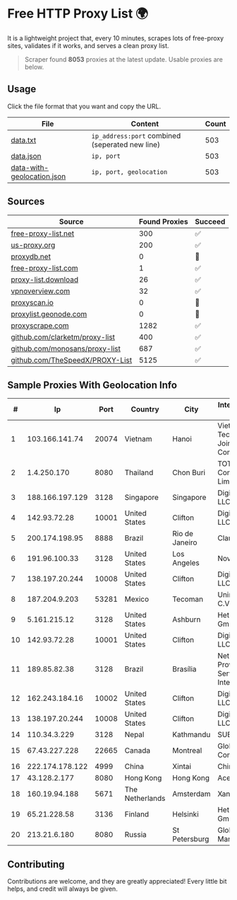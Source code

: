 
# Free HTTP Proxy List 🌍

It is a lightweight project that, every 10 minutes, scrapes lots of free-proxy sites, validates if it works, and serves a clean proxy list.


> Scraper found **8053** proxies at the latest update. Usable proxies are below.

## Usage

Click the file format that you want and copy the URL.


|File|Content|Count|
|----|-------|-----|
|[data.txt](https://raw.githubusercontent.com/themiralay/Proxy-List-World/master/data.txt)|`ip_address:port` combined (seperated new line)|503|
|[data.json](https://raw.githubusercontent.com/themiralay/Proxy-List-World/master/data.json)|`ip, port`|503|
|[data-with-geolocation.json](https://raw.githubusercontent.com/themiralay/Proxy-List-World/master/data-with-geolocation.json)|`ip, port, geolocation`|503|

## Sources

|Source|Found Proxies|Succeed|
|------|-------------|-------|
|[free-proxy-list.net](https://free-proxy-list.net)|300|✅|
|[us-proxy.org](https://www.us-proxy.org)|200|✅|
|[proxydb.net](http://proxydb.net)|0|🚫|
|[free-proxy-list.com](https://free-proxy-list.com/?page=&port=&type%5B%5D=http&type%5B%5D=https&up_time=0&search=Search)|1|✅|
|[proxy-list.download](https://www.proxy-list.download/HTTP)|26|✅|
|[vpnoverview.com](https://vpnoverview.com/privacy/anonymous-browsing/free-proxy-servers)|32|✅|
|[proxyscan.io](https://www.proxyscan.io)|0|🚫|
|[proxylist.geonode.com](https://proxylist.geonode.com/api/proxy-list?limit=300&page=1&sort_by=lastChecked&sort_type=desc&protocols=http,https)|0|🚫|
|[proxyscrape.com](https://api.proxyscrape.com/v2/?request=displayproxies&protocol=http&timeout=10000&country=all&ssl=all&anonymity=all)|1282|✅|
|[github.com/clarketm/proxy-list](https://raw.githubusercontent.com/clarketm/proxy-list/master/proxy-list-raw.txt)|400|✅|
|[github.com/monosans/proxy-list](https://raw.githubusercontent.com/monosans/proxy-list/main/proxies/http.txt)|687|✅|
|[github.com/TheSpeedX/PROXY-List](https://raw.githubusercontent.com/TheSpeedX/PROXY-List/master/http.txt)|5125|✅|


## Sample Proxies With Geolocation Info

|#|Ip|Port|Country|City|Internet Service Provider|
|-|--|----|-------|----|-------------------------|
|1|103.166.141.74|20074|Vietnam|Hanoi|Viet NAM Cloud Technology Joint Stock Company|
|2|1.4.250.170|8080|Thailand|Chon Buri|TOT Public Company Limited|
|3|188.166.197.129|3128|Singapore|Singapore|DigitalOcean, LLC|
|4|142.93.72.28|10001|United States|Clifton|DigitalOcean, LLC|
|5|200.174.198.95|8888|Brazil|Rio de Janeiro|Claro S.A|
|6|191.96.100.33|3128|United States|Los Angeles|NovoServe B.V.|
|7|138.197.20.244|10008|United States|Clifton|DigitalOcean, LLC|
|8|187.204.9.203|53281|Mexico|Tecoman|Uninet S.A. de C.V.|
|9|5.161.215.12|3128|United States|Ashburn|Hetzner Online GmbH|
|10|142.93.72.28|10001|United States|Clifton|DigitalOcean, LLC|
|11|189.85.82.38|3128|Brazil|Brasília|Networld Provedor e Servicos de Internet Ltda|
|12|162.243.184.16|10002|United States|Clifton|DigitalOcean, LLC|
|13|138.197.20.244|10008|United States|Clifton|DigitalOcean, LLC|
|14|110.34.3.229|3128|Nepal|Kathmandu|SUBISU C7|
|15|67.43.227.228|22665|Canada|Montreal|GloboTech Communications|
|16|222.174.178.122|4999|China|Xintai|Chinanet|
|17|43.128.2.177|8080|Hong Kong|Hong Kong|Aceville Pte.ltd|
|18|160.19.94.188|5671|The Netherlands|Amsterdam|Xantho UAB|
|19|65.21.228.58|3136|Finland|Helsinki|Hetzner Online GmbH|
|20|213.21.6.180|8080|Russia|St Petersburg|Global Network Management Inc|



## Contributing

Contributions are welcome, and they are greatly appreciated! Every
little bit helps, and credit will always be given.

